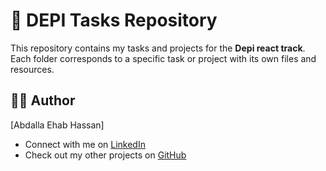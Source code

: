 # 📘 DEPI Tasks Repository

This repository contains my tasks and projects for the **Depi react track**.  
Each folder corresponds to a specific task or project with its own files and resources.

## 👨‍💻 Author

[Abdalla Ehab Hassan]
- Connect with me on [LinkedIn](https://www.linkedin.com/in/abdalla-ehab)
- Check out my other projects on [GitHub](https://github.com/Abdalla-Ehab)

